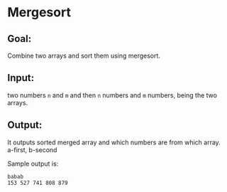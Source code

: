 # Mergesort
## Goal:
Combine two arrays and sort them using mergesort.

## Input:
two numbers `n` and `m` and then `n` numbers and `m` numbers, being the two arrays.

## Output:
It outputs sorted merged array and which numbers are from which array. <br>
a-first, b-second

Sample output is:
```
babab
153 527 741 808 879 
```